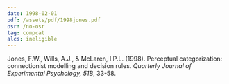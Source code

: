 ```yaml
---
date: 1998-02-01
pdf: /assets/pdf/1998jones.pdf
osr: /no-osr
tag: compcat
alcs: ineligible
---
```


Jones, F.W., Wills, A.J., & McLaren, I.P.L. (1998). Perceptual categorization: connectionist modelling and decision rules. _Quarterly Journal of Experimental Psychology, 51B_, 33-58.
